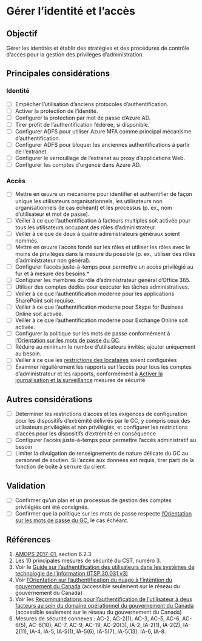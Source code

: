 # Gérer l’identité et l’accès

## Objectif

Gérer les identités et établir des stratégies et des procédures de contrôle d’accès pour la gestion des privilèges d’administration.

## Principales considérations

### Identité

* [ ] Empêcher l’utilisation d’anciens protocoles d’authentification.
* [ ] Activer la protection de l’identité.
* [ ] Configurer la protection par mot de passe d’Azure AD.
* [ ] Tirer profit de l’authentification fédérée, si disponible.
* [ ] Configurer ADFS pour utiliser Azure MFA comme principal mécanisme d’authentification.
* [ ] Configurer ADFS pour bloquer les anciennes authentifications à partir de l’extranet.
* [ ] Configurer le verrouillage de l’extranet au proxy d’applications Web.
* [ ] Configurer les comptes d’urgence dans Azure AD.

### Accès

* [ ]  Mettre en œuvre un mécanisme pour identifier et authentifier de façon unique les utilisateurs organisationnels, les utilisateurs non organisationnels (le cas échéant) et les processus (p. ex., nom d’utilisateur et mot de passe).
* [ ]  Veiller à ce que l’authentification à facteurs multiples soit activée pour tous les utilisateurs occupant des rôles d’administrateur.
* [ ]  Veiller à ce que de deux à quatre administrateurs généraux soient nommés.
* [ ]  Mettre en œuvre l’accès fondé sur les rôles et utiliser les rôles avec le moins de privilèges dans la mesure du possible (p. ex., utiliser des rôles d’administrateur non général).
* [ ]  Configurer l’accès juste-à-temps pour permettre un accès privilégié au fur et à mesure des besoins.*
* [ ]  Configurer les membres du rôle d’administrateur général d’Office 365.
* [ ]  Utiliser des comptes dédiés pour exécuter les tâches administratives.
* [ ]  Veiller à ce que l’authentification moderne pour les applications SharePoint soit requise.
* [ ]  Veiller à ce que l’authentification moderne pour Skype for Business Online soit activée.
* [ ]  Veiller à ce que l’authentification moderne pour Exchange Online soit activée.
* [ ]  Configurer la politique sur les mots de passe conformément à [l’Orientation sur les mots de passe du GC](https://www.canada.ca/fr/gouvernement/systeme/gouvernement-numerique/orientation-sur-mots-passe.html).
* [ ]  Réduire au minimum le nombre d’utilisateurs invités; ajouter uniquement au besoin.
* [ ]  Veiller à ce que les [restrictions des locataires](https://docs.microsoft.com/en-us/azure/active-directory/manage-apps/tenant-restrictions) soient configurées
* [ ] Examiner régulièrement les rapports sur l’accès pour tous les comptes d’administrateur et les rapports, conformément à [Activer la journalisation et la surveillance](04_Activer-la-journalisation-et-la-surveillance.md) mesures de sécurité

## Autres considérations

* [ ] Déterminer les restrictions d’accès et les exigences de configuration pour les dispositifs d’extrémité délivrés par le GC, y compris ceux des utilisateurs privilégiés et non privilégiés, et configurer les restrictions d’accès pour les dispositifs d’extrémité en conséquence
* [ ] Configurer l’accès juste-à-temps pour permettre l’accès administratif au besoin
* [ ] Limiter la divulgation de renseignements de nature délicate du GC au personnel de soutien. Si l’accès aux données est requis, tirer parti de la fonction de boîte à serrure du client.

## Validation

* [ ] Confirmer qu’un plan et un processus de gestion des comptes privilégiés ont été consignés.
* [ ] Confirmer que la politique sur les mots de passe respecte [l’Orientation sur les mots de passe du GC](https://www.canada.ca/fr/gouvernement/systeme/gouvernement-numerique/orientation-sur-mots-passe.html), le cas échéant.

## Références

1. [AMOPS 2017-01](https://www.canada.ca/en/treasury-board-secretariat/services/access-information-privacy/security-identity-management/direction-secure-use-commercial-cloud-services-spin.html), section 6.2.3
2. Les 10 principales mesures de sécurité du CST, numéro 3.
3. Voir le [Guide sur l’authentification des utilisateurs dans les systèmes de technologie de l’information (ITSP.30.031 v3)](https://cyber.gc.ca/fr/orientation/guide-sur-lauthentification-des-utilisateurs-dans-les-systemes-de-technologie-de)
4. Voir [l’Orientation sur l’authentification du nuage à l’intention du gouvernement du Canada](https://intranet.canada.ca/wg-tg/cagc-angc-fra.asp) (accessible seulement sur le réseau du gouvernement du Canada)
5. Voir les [Recommandations pour l’authentification de l’utilisateur à deux facteurs au sein du domaine opérationnel du gouvernement du Canada](https://intranet.canada.ca/wg-tg/rtua-rafu-fra.asp) (accessible seulement sur le réseau du gouvernement du Canada)
6. Mesures de sécurité connexes : AC-2, AC-2(1), AC-3, AC-5, AC-6, AC-6(5), AC-6(10), AC-7, AC-9, AC-19, AC-20(3), IA-2, IA-2(1), IA-2(2), IA-2(11), IA-4, IA-5, IA-5(1), IA-5(6), IA-5(7), IA-5(13), IA-6, IA-8.

